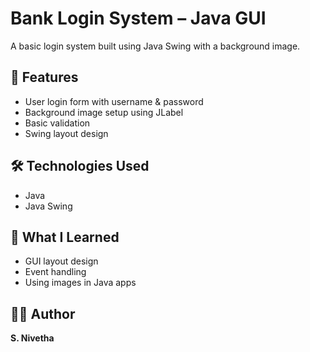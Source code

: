 # Bank Login System – Java GUI

A basic login system built using Java Swing with a background image.

## 🧩 Features
- User login form with username & password
- Background image setup using JLabel
- Basic validation
- Swing layout design

## 🛠️ Technologies Used
- Java
- Java Swing

## 🧠 What I Learned
- GUI layout design
- Event handling
- Using images in Java apps
## 👩‍💻 Author
**S. Nivetha**
